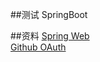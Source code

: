 ##测试 SpringBoot

##资料
[Spring Web](https://spring.io/guides/gs/serving-web-content/)  
[Github OAuth](https://developer.github.com/apps/building-oauth-apps/creating-an-oauth-app/)
